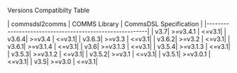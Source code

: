 Versions Compatibilty Table

| commsdsl2comms | COMMS Library | CommsDSL Specification |
|---------------------------------------------------------|
| v3.7| >=v3.4.1 | <=v3.1|
| v3.6.4| >=v3.4 | <=v3.1|
| v3.6.3| >=v3.3 | <=v3.1|
| v3.6.2| >=v3.2 | <=v3.1|
| v3.6.1| >=v3.1.4 | <=v3.1|
| v3.6| >=v3.1.3 | <=v3.1|
| v3.5.4| >=v3.1.3 | <=v3.1|
| v3.5.3| >=v3.1.2 | <=v3.1|
| v3.5.2| >=v3.1 | <=v3.1|
| v3.5.1| >=v3.0.1 | <=v3.1|
| v3.5| >=v3.0 | <=v3.1|

